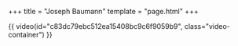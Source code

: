 +++
title = "Joseph Baumann"
template = "page.html"
+++

{{ video(id="c83dc79ebc512ea15408bc9c6f9059b9", class="video-container") }}
